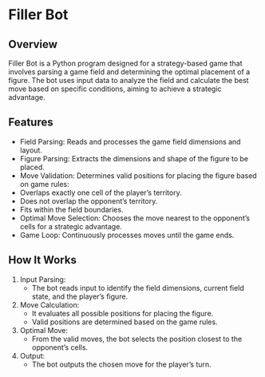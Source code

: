 # Filler Bot

## Overview

Filler Bot is a Python program designed for a strategy-based game that involves parsing a game field and determining the optimal placement of a figure. The bot uses input data to analyze the field and calculate the best move based on specific conditions, aiming to achieve a strategic advantage.

## Features
- Field Parsing: Reads and processes the game field dimensions and layout.
- Figure Parsing: Extracts the dimensions and shape of the figure to be placed.
- Move Validation: Determines valid positions for placing the figure based on game rules:
- Overlaps exactly one cell of the player’s territory.
- Does not overlap the opponent’s territory.
- Fits within the field boundaries.
- Optimal Move Selection: Chooses the move nearest to the opponent’s cells for a strategic advantage.
- Game Loop: Continuously processes moves until the game ends.

## How It Works
1. Input Parsing:
   - The bot reads input to identify the field dimensions, current field state, and the player’s figure.
2. Move Calculation:
   - It evaluates all possible positions for placing the figure.
   - Valid positions are determined based on the game rules.
3. Optimal Move:
   - From the valid moves, the bot selects the position closest to the opponent’s cells.
4. Output:
   - The bot outputs the chosen move for the player’s turn.
